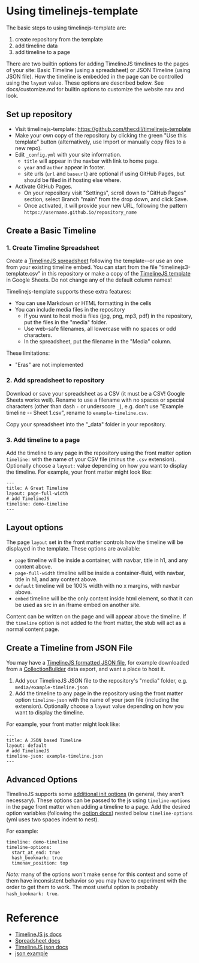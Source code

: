 # Using timelinejs-template 

The basic steps to using timelinejs-template are: 

1. create repository from the template
2. add timeline data
3. add timeline to a page

There are two builtin options for adding TimelineJS timelines to the pages of your site: Basic Timeline (using a spreadsheet) or JSON Timeline (using JSON file). 
How the timeline is embedded in the page can be controlled using the `layout` value.
These options are described below.
See docs/customize.md for builtin options to customize the website nav and look. 

## Set up repository

- Visit timelinejs-template: <https://github.com/thecdil/timelinejs-template>
- Make your own copy of the repository by clicking the green "Use this template" button (alternatively, use Import or manually copy files to a new repo).
- Edit `_config.yml` with your site information.
    - `title` will appear in the navbar with link to home page.
    - `year` and `author` appear in footer.
    - site urls (`url` and `baseurl`) are optional if using GitHub Pages, but should be filed in if hosting else where.
- Activate GitHub Pages. 
    - On your repository visit "Settings", scroll down to "GitHub Pages" section, select Branch "main" from the drop down, and click Save. 
    - Once activated, it will provide your new URL, following the pattern `https://username.github.io/repository_name`

## Create a Basic Timeline

### 1. Create Timeline Spreadsheet 

Create a [TimelineJS spreadsheet](https://timeline.knightlab.com/docs/using-spreadsheets.html) following the template--or use an one from your existing timeline embed. 
You can start from the file "timelinejs3-template.csv" in this repository or make a copy of the [TimelineJS template](https://drive.google.com/previewtemplate?id=1pHBvXN7nmGkiG8uQSUB82eNlnL8xHu6kydzH_-eguHQ&mode=public) in Google Sheets. 
Do not change any of the default column names! 

Timelinejs-template supports these extra features:

- You can use Markdown or HTML formatting in the cells
- You can include media files in the repository
    - If you want to host media files (jpg, png, mp3, pdf) in the repository, put the files in the "media" folder. 
    - Use web-safe filenames, all lowercase with no spaces or odd characters. 
    - In the spreadsheet, put the filename in the "Media" column.

These limitations:

- "Eras" are not implemented

### 2. Add spreadsheet to repository 

Download or save your spreadsheet as a CSV (it must be a CSV! Google Sheets works well). 
Rename to use a filename with no spaces or special characters (other than dash `-` or underscore `_`), e.g. don't use "Example timeline -- Sheet 1.csv", rename to `example-timeline.csv`.

Copy your spreadsheet into the "_data" folder in your repository.

### 3. Add timeline to a page

Add the timeline to any page in the repository using the front matter option `timeline:` with the name of your CSV file (minus the `.csv` extension).
Optionally choose a `layout:` value depending on how you want to display the timeline.
For example, your front matter might look like:

```
---
title: A Great Timeline
layout: page-full-width
# add TimelineJS
timeline: demo-timeline
---
```

## Layout options

The page `layout` set in the front matter controls how the timeline will be displayed in the template.
These options are available:

- `page` timeline will be inside a container, with navbar, title in h1, and any content above.
- `page-full-width` timeline will be inside a container-fluid, with navbar, title in h1, and any content above.
- `default` timeline will be 100% width with no x margins, with navbar above.
- `embed` timeline will be the only content inside html element, so that it can be used as src in an iframe embed on another site.

Content can be written on the page and will appear above the timeline. 
If the `timeline` option is not added to the front matter, the stub will act as a normal content page.

## Create a Timeline from JSON File

You may have a [TimelineJS formatted JSON file](https://timeline.knightlab.com/docs/json-format.html), for example downloaded from a [CollectionBuilder](https://collectionbuilder.github.io/) data export, and want a place to host it.

1. Add your TimelineJS JSON file to the repository's "media" folder, e.g. `media/example-timeline.json`
2. Add the timeline to any page in the repository using the front matter option `timeline-json` with the name of your json file (including the extension). Optionally choose a `layout` value depending on how you want to display the timeline.

For example, your front matter might look like:

```
---
title: A JSON based Timeline
layout: default
# add TimelineJS
timeline-json: example-timeline.json
---
```

## Advanced Options

TimelineJS supports some [additional init options](https://timeline.knightlab.com/docs/options.html) (in general, they aren't necessary).
These options can be passed to the js using `timeline-options` in the page front matter when adding a timeline to a page.
Add the desired option variables (following the [option docs](https://timeline.knightlab.com/docs/options.html)) nested below `timeline-options` (yml uses two spaces indent to nest).

For example:

```
timeline: demo-timeline
timeline-options: 
  start_at_end: true
  hash_bookmark: true
  timenav_position: top
```

*Note:* many of the options won't make sense for this context and some of them have inconsistent behavior so you may have to experiment with the order to get them to work.
The most useful option is probably `hash_bookmark: true`.

# Reference

- [TimelineJS js docs](https://timeline.knightlab.com/docs/instantiate-a-timeline.html)
- [Spreadsheet docs](https://timeline.knightlab.com/docs/using-spreadsheets.html)
- [TimelineJS json docs](https://timeline.knightlab.com/docs/json-format.html)
- [json example](https://github.com/NUKnightLab/TimelineJS3/blob/master/website/templates/examples/houston/timeline3.json)
